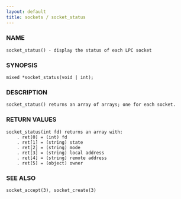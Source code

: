```yaml
---
layout: default
title: sockets / socket_status
---
```


### NAME

    socket_status() - display the status of each LPC socket

### SYNOPSIS

    mixed *socket_status(void | int);

### DESCRIPTION

    socket_status() returns an array of arrays; one for each socket.

### RETURN VALUES

    socket_status(int fd) returns an array with:
        . ret[0] = (int) fd
        . ret[1] = (string) state
        . ret[2] = (string) mode
        . ret[3] = (string) local address
        . ret[4] = (string) remote address
        . ret[5] = (object) owner


### SEE ALSO

    socket_accept(3), socket_create(3)
